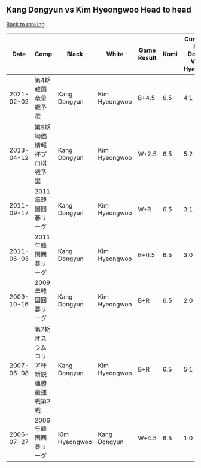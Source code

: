 ## Kang Dongyun vs Kim Hyeongwoo Head to head

[Back to ranking](../../index.md)




| **Date** | **Comp** | **Black** | **White** | **Game Result** | **Komi** | **Cumulative Kang Dongyun Vs Kim Hyeongwoo** | **Kang Dongyun Streak** | **Kim Hyeongwoo Streak** | 
| --- | --- | --- | --- | --- | --- | --- | --- | --- |
| 2021-02-02 | 第4期韓国竜星戦予選 | Kang Dongyun | Kim Hyeongwoo | B+4.5 | 6.5 | 4:1 | 1 | 0 | 
| 2013-04-12 | 第9期物価情報杯プロ棋戦予選 | Kang Dongyun | Kim Hyeongwoo | W+2.5 | 6.5 | 5:2 | 0 | 1 | 
| 2011-09-17 | 2011年韓国囲碁リーグ | Kang Dongyun | Kim Hyeongwoo | W+R | 6.5 | 3:1 | 0 | 1 | 
| 2011-06-03 | 2011年韓国囲碁リーグ | Kang Dongyun | Kim Hyeongwoo | B+0.5 | 6.5 | 3:0 | 3 | 0 | 
| 2009-10-16 | 2009年韓国囲碁リーグ | Kang Dongyun | Kim Hyeongwoo | B+R | 6.5 | 2:0 | 2 | 0 | 
| 2007-06-08 | 第7期オスラムコリア杯新鋭連勝最強戦第2戦 | Kang Dongyun | Kim Hyeongwoo | B+R | 6.5 | 5:1 | 2 | 0 | 
| 2006-07-27 | 2006年韓国囲碁リーグ | Kim Hyeongwoo | Kang Dongyun | W+4.5 | 6.5 | 1:0 | 1 | 0 |




